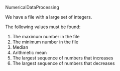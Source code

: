 NumericalDataProcessing

We have a file with a large set of integers.

The following values ​​must be found:
1. The maximum number in the file
2. The minimum number in the file
3. Median
4. Arithmetic mean
5. The largest sequence of numbers that increases
6. The largest sequence of numbers that decreases